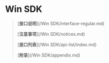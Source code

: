 # Win SDK

> [**接口说明**](/Win SDK/interface-regular.md)
>
> [**注意事项**](/Win SDK/notices.md)
>
> [**接口列表**](/Win SDK/api-list/index.md)
>
> [**附录**](/Win SDK/appendix.md)



